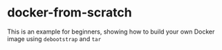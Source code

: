 # docker-from-scratch
This is an example for beginners, showing how to build your own Docker image using `debootstrap` and `tar`
